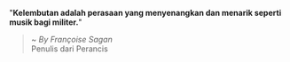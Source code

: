 "**Kelembutan adalah perasaan yang menyenangkan dan menarik seperti musik bagi militer.**"

> ~ _By Françoise Sagan_  
Penulis dari Perancis
